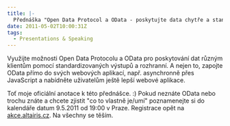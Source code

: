 ```yaml
---
title: |-
  Přednáška "Open Data Protocol a OData - poskytujte data chytře a standardizovaně"
date: 2011-05-02T10:00:31Z
tags:
  - Presentations & Speaking
---
```

Využijte možnosti Open Data Protocolu a OData pro poskytování dat různým klientům pomocí standardizovaných výstupů a rozhranní. A nejen to, zapojte OData přímo do svých webových aplikací, např. asynchronně přes JavaScript a nabídněte uživatelům ještě lepší webové aplikace.

Toť moje oficiální anotace k této přednášce. :) Pokud neznáte OData nebo trochu znáte a chcete zjistit "co to vlastně je/umí" poznamenejte si do kalendáře datum 9.5.2011 od 19:00 v Praze. Registrace opět na [akce.altairis.cz][1]. Na všechny se těším.

[1]: http://akce.altairis.cz/Events/415.aspx